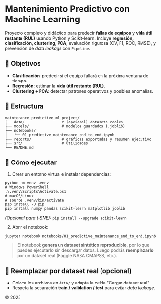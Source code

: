 # Mantenimiento Predictivo con Machine Learning

Proyecto completo y didáctico para predecir **fallas de equipos** y **vida útil restante (RUL)** usando Python y Scikit-learn.
Incluye **regresión, clasificación, clustering, PCA**, evaluación rigurosa (CV, F1, ROC, RMSE), y prevención de *data leakage* con `Pipeline`.

## 🎯 Objetivos
- **Clasificación**: predecir si el equipo fallará en la próxima ventana de tiempo.
- **Regresión**: estimar la **vida útil restante (RUL)**.
- **Clustering + PCA**: detectar patrones operativos y posibles anomalías.

## 🧱 Estructura
```
maintenance_predictive_ml_project/
├── data/                 # (opcional) datasets reales
├── models/               # modelos guardados (.joblib)
├── notebooks/
│   └── 01_predictive_maintenance_end_to_end.ipynb
├── reports/              # gráficas exportadas y resumen ejecutivo
├── src/                  # utilidades
└── README.md
```

## 🚀 Cómo ejecutar
1. Crear un entorno virtual e instalar dependencias:
```
python -m venv .venv
# Windows PowerShell
.\.venv\Scripts\Activate.ps1
# macOS/Linux
# source .venv/bin/activate
pip install -U pip
pip install numpy pandas scikit-learn matplotlib joblib
```
*(Opcional para t-SNE):* `pip install --upgrade scikit-learn`

2. Abrir el notebook:
```
jupyter notebook notebooks/01_predictive_maintenance_end_to_end.ipynb
```
> El notebook **genera un dataset sintético reproducible**, por lo que puedes ejecutarlo sin descargar datos. Luego podrás **reemplazarlo** por un dataset real (Kaggle NASA CMAPSS, etc.).

## 📝 Reemplazar por dataset real (opcional)
- Coloca los archivos en `data/` y adapta la celda "Cargar dataset real".
- Respeta la separación **train / validation / test** para evitar *data leakage*.



© 2025
